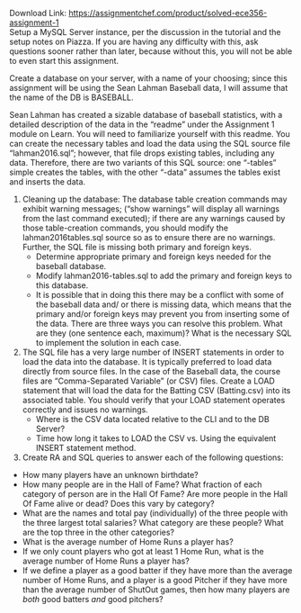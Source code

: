 Download Link: https://assignmentchef.com/product/solved-ece356-assignment-1
<br>
Setup a MySQL Server instance, per the discussion in the tutorial and the setup notes on Piazza.  If you are having any difficulty with this, ask questions sooner rather than later, because without this, you will not be able to even start this assignment.

Create a database on your server, with a name of your choosing; since this assignment will be using the Sean Lahman Baseball data, I will assume that the name of the DB is BASEBALL.

Sean Lahman has created a sizable database of baseball statistics, with a detailed description of the data in the “readme” under the Assignment 1 module on Learn.  You will need to familiarize yourself with this readme.  You can create the necessary tables and load the data using the SQL source file “lahman2016.sql”; however, that file drops existing tables, including any data.  Therefore, there are two variants of this SQL source: one “-tables” simple creates the tables, with the other “-data” assumes the tables exist and inserts the data.

<ol>

 <li>Cleaning up the database: The database table creation commands may exhibit warning messages; (“show warnings” will display all warnings from the last command executed); if there are any warnings caused by those table-creation commands, you should modify the lahman2016tables.sql source so as to ensure there are no warnings. Further, the SQL file is missing both primary and foreign keys.

  <ul>

   <li>Determine appropriate primary and foreign keys needed for the baseball database.</li>

   <li>Modify lahman2016-tables.sql to add the primary and foreign keys to this database.</li>

   <li>It is possible that in doing this there may be a conflict with some of the baseball data and/ or there is missing data, which means that the primary and/or foreign keys may prevent you from inserting some of the data. There are three ways you can resolve this problem. What are they (one sentence each, maximum)?  What is the necessary SQL to implement the solution in each case.</li>

  </ul></li>

 <li>The SQL file has a very large number of INSERT statements in order to load the data into the database. It is typically preferred to load data directly from source files.  In the case of the Baseball data, the course files are “Comma-Separated Variable” (or CSV) files.  Create a LOAD statement that will load the data for the Batting CSV (Batting.csv) into its associated table.  You should verify that your LOAD statement operates correctly and issues no warnings.

  <ul>

   <li>Where is the CSV data located relative to the CLI and to the DB Server?</li>

   <li>Time how long it takes to LOAD the CSV vs. Using the equivalent INSERT statement method.</li>

  </ul></li>

 <li>Create RA and SQL queries to answer each of the following questions:</li>

</ol>

<ul>

 <li>How many players have an unknown birthdate?</li>

 <li>How many people are in the Hall of Fame? What fraction of each category of person are in the Hall Of Fame?  Are more people in the Hall Of Fame alive or dead?  Does this vary by category?</li>

 <li>What are the names and total pay (individually) of the three people with the three largest total salaries? What category are these people?  What are the top three in the other categories?</li>

 <li>What is the average number of Home Runs a player has?</li>

 <li>If we only count players who got at least 1 Home Run, what is the average number of Home Runs a player has?</li>

 <li>If we define a player as a good batter if they have more than the average number of Home Runs, and a player is a good Pitcher if they have more than the average number of ShutOut games, then how many players are <em>both</em> good batters <em>and</em> good pitchers?</li>

</ul>
